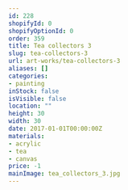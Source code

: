 ```yaml
---
id: 228
shopifyId: 0
shopifyOptionId: 0
order: 359
title: Tea collectors 3
slug: tea-collectors-3
url: art-works/tea-collectors-3
aliases: []
categories:
- painting
inStock: false
isVisible: false
location: ""
height: 30
width: 30
date: 2017-01-01T00:00:00Z
materials:
- acrylic
- tea
- canvas
price: -1
mainImage: tea_collectors_3.jpg
---
```

